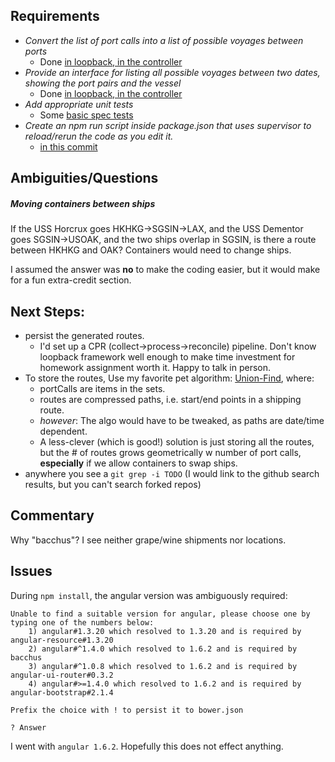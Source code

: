 
## Requirements

- _Convert the list of port calls into a list of possible voyages between ports_
  - Done [in loopback, in the controller](https://github.com/benmathes/bacchus/blob/master/common/models/portCall.js#L5)
- _Provide an interface for listing all possible voyages between two dates, showing the port pairs and the vessel_
  - Done [in loopback, in the controller](https://github.com/benmathes/bacchus/blob/master/common/models/portCall.js#L5)
- _Add appropriate unit tests_
  - Some [basic spec tests](https://github.com/benmathes/bacchus/blob/master/test/portCall.js)
- _Create an npm run script inside package.json that uses supervisor to reload/rerun the code as you edit it._
  - [in this commit](https://github.com/benmathes/bacchus/commit/79186e85cf214b15fdf27944ada3dcf93b4eb728)



## Ambiguities/Questions

##### Moving containers between ships

If the USS Horcrux goes HKHKG->SGSIN->LAX, and the USS Dementor goes SGSIN->USOAK,
and the two ships overlap in SGSIN, is there a route between HKHKG and OAK? Containers would need to change ships.

I assumed the answer was **no** to make the coding easier, but it would make for a fun extra-credit section.



## Next Steps:

* persist the generated routes.
  * I'd set up a CPR (collect->process->reconcile) pipeline. Don't know loopback framework well enough to make time investment for homework assignment worth it. Happy to talk in person.
* To store the routes, Use my favorite pet algorithm: [Union-Find](http://www.geeksforgeeks.org/union-find-algorithm-set-2-union-by-rank/), where:
  * portCalls are items in the sets.
  * routes are compressed paths, i.e. start/end points in a shipping route.
  * _however_: The algo would have to be tweaked, as paths are date/time dependent.
  * A less-clever (which is good!) solution is just storing all the routes, but the # of routes grows geometrically w number of port calls, **especially** if we allow containers to swap ships.
* anywhere you see a `git grep -i TODO` (I would link to the github search results, but you can't search forked repos)



## Commentary

Why "bacchus"? I see neither grape/wine shipments nor locations.


## Issues

During `npm install`, the angular version was ambiguously required:
```
Unable to find a suitable version for angular, please choose one by typing one of the numbers below:
    1) angular#1.3.20 which resolved to 1.3.20 and is required by angular-resource#1.3.20
    2) angular#^1.4.0 which resolved to 1.6.2 and is required by bacchus
    3) angular#^1.0.8 which resolved to 1.6.2 and is required by angular-ui-router#0.3.2
    4) angular#>=1.4.0 which resolved to 1.6.2 and is required by angular-bootstrap#2.1.4

Prefix the choice with ! to persist it to bower.json

? Answer
```
I went with `angular 1.6.2`. Hopefully this does not effect anything.
